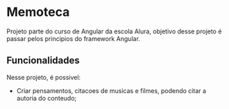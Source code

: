 # Memoteca

Projeto parte do curso de Angular da escola Alura, objetivo desse projeto é passar pelos principios do framework Angular.

## Funcionalidades

Nesse projeto, é possivel:

- Criar pensamentos, citacoes de musicas e filmes, podendo citar a autoria do conteudo;
